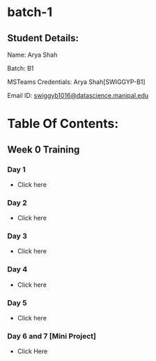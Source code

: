 # batch-1

## Student Details:

Name: Arya Shah

Batch: B1

MSTeams Credentials: Arya Shah[SWIGGYP-B1]

Email ID: swiggyb1016@datascience.manipal.edu

# Table Of Contents:

## Week 0 Training

### Day 1

- Click here

### Day 2

- Click here

### Day 3

- Click here

### Day 4

- Click here

### Day 5

- Click here

### Day 6 and 7 [Mini Project]

- Click Here